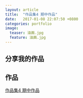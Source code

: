 ```yaml
---
layout: article
title:  "作品集4 期中作品"
date:   2017-01-08 22:07:50 +0800
categories: portfolio
image:
  teaser: 油画.jpg
  feature: 油画.jpg
---
```


## 分享我的作品




## 作品

<a href="https://hujingyin.github.io/portfolio/作品集4 期中作品.html" target="_blank">作品集4 期中作品</a>